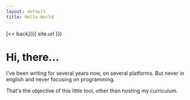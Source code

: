 ```yaml
---
layout: default
title: Hello World
---
```


[<< back]({{ site.url }})

# Hi, there...

I've been writing for several years now, on several platforms. But never in english and never focusing on programming.

That's the objective of this little tool, other than hosting my curriculum.